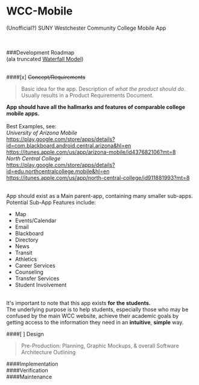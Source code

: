 # WCC-Mobile
(Unofficial?) SUNY Westchester Community College Mobile App<br /><br /><br />

###Development Roadmap<br />
(ala truncated [Waterfall Model](https://en.wikipedia.org/wiki/Waterfall_model))<br /><br />


####[x] ~~Concept/Requirements~~<br />

>Basic idea for the app. Description of _what the product should do_. Usually results in a Product Requirements Document.<br />

**App should have all the hallmarks and features of comparable college mobile apps.**<br /><br />
  Best Examples, see:<br />
  _University of Arizona Mobile_<br />
  https://play.google.com/store/apps/details?id=com.blackboard.android.central.arizona&hl=en<br />
  https://itunes.apple.com/us/app/arizona-mobile/id437682106?mt=8<br />
  _North Central College_<br />
  https://play.google.com/store/apps/details?id=edu.northcentralcollege.mobile&hl=en<br />
  https://itunes.apple.com/us/app/north-central-college/id911881993?mt=8<br /><br />

App should exist as a Main parent-app, containing many smaller sub-apps.
Potential Sub-App Features include:
- Map
- Events/Calendar
- Email
- Blackboard
- Directory
- News
- Transit
- Athletics
- Career Services
- Counseling
- Transfer Services
- Student Involvement<br /><br />

It's important to note that this app exists **for the students.**<br />
The underlying purpose is to help students, especially those who may be confused by the main WCC website, achieve their academic goals by getting access to the information they need in an **intuitive**, **simple** way.



####[ ] Design<br />
>Pre-Production: Planning, Graphic Mockups, & overall Software Architecture Outlining



####Implementation<br />
####Verification<br />
####Maintenance<br />


